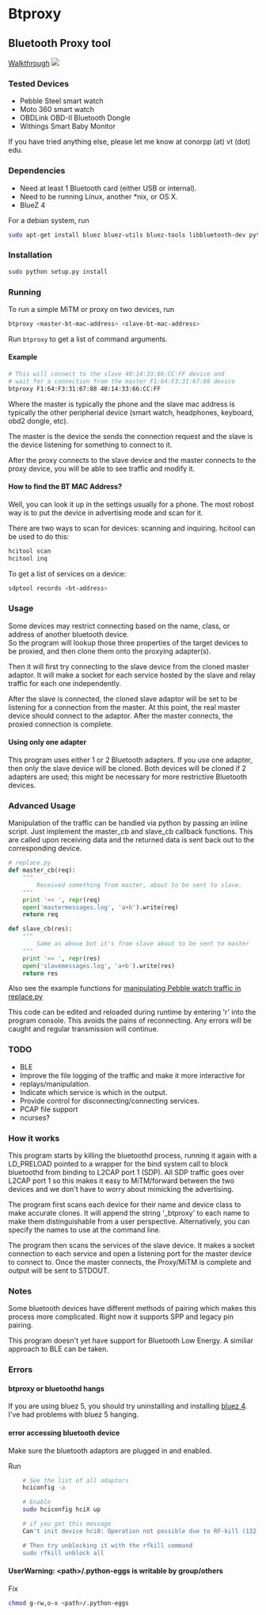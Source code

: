 
# Btproxy
## Bluetooth Proxy tool

[Walkthrough](http://conorpp.com/blog/proxying-bluetooth-devices-for-security-analysis-using-btproxy/)
![](http://conorpp.com/assets/images/btproxy/cover.jpg.fb.jpg)

### Tested Devices

* Pebble Steel smart watch
* Moto 360 smart watch
* OBDLink OBD-II Bluetooth Dongle
* Withings Smart Baby Monitor

If you have tried anything else, please let me know at conorpp (at) vt (dot) edu.  

### Dependencies

- Need at least 1 Bluetooth card (either USB or internal).
- Need to be running Linux, another *nix, or OS X.
- BlueZ 4

For a debian system, run

```bash
sudo apt-get install bluez bluez-utils bluez-tools libbluetooth-dev python-dev
```

### Installation

```bash
sudo python setup.py install
```

### Running

To run a simple MiTM or proxy on two devices, run

```bash
btproxy <master-bt-mac-address> <slave-bt-mac-address>
```
   
Run `btproxy` to get a list of command arguments.

#### Example

```bash
# This will connect to the slave 40:14:33:66:CC:FF device and 
# wait for a connection from the master F1:64:F3:31:67:88 device
btproxy F1:64:F3:31:67:88 40:14:33:66:CC:FF
```

Where the master is typically the phone and the slave mac
address is typically the other peripherial device (smart watch, headphones, keyboard, obd2 dongle, etc).

The master is the device the sends the connection request and the slave is 
the device listening for something to connect to it.

After the proxy connects to the slave device and the master connects to the proxy device,
you will be able to see traffic and modify it.

#### How to find the BT MAC Address?  

Well, you can look it up in the settings usually for a phone.  The most
robost way is to put the device in advertising mode and scan for it.

There are two ways to scan for devices: scanning and inquiring.
hcitool can be used to do this:

```bash
hcitool scan
hcitool inq
```

To get a list of services on a device:

```bash
sdptool records <bt-address>
```

### Usage

Some devices may restrict connecting based on the name, class, or address of another bluetooth device.  
So the program will lookup those three properties of the target devices to be proxied,
and then clone them onto the proxying adapter(s).

Then it will first try connecting to the slave device from the
cloned master adaptor.  It will make a socket for each service
hosted by the slave and relay traffic for each one independently.

After the slave is connected, the cloned slave adaptor will be set
to be listening for a connection from the master.  At this point, the real master device
should connect to the adaptor.  After the master connects, the proxied connection
is complete.

#### Using only one adapter

This program uses either 1 or 2 Bluetooth adapters.  If you use one adapter, then only
the slave device will be cloned.  Both devices will be cloned if 2 adapters are used; this might
be necessary for more restrictive Bluetooth devices.


### Advanced Usage

Manipulation of the traffic can be handled via python 
by passing an inline script.  Just implement the master_cb and
slave_cb callback functions.  This are called upon receiving 
data and the returned data is sent back out to the corresponding device.

```python
# replace.py
def master_cb(req):
    """
        Received something from master, about to be sent to slave.
    """
    print '<< ', repr(req)
    open('mastermessages.log', 'a+b').write(req)
    return req

def slave_cb(res):
    """
        Same as above but it's from slave about to be sent to master
    """
    print '>> ', repr(res)
    open('slavemessages.log', 'a+b').write(res)
    return res
```


Also see the example functions for [manipulating Pebble watch traffic in replace.py](https://github.com/conorpp/btproxy/blob/master/libbtproxy/replace.py#L33)

This code can be edited and reloaded during runtime by entering 'r'
into the program console. This avoids the pains of reconnecting.  Any errors
will be caught and regular transmission will continue.

### TODO

- BLE
- Improve the file logging of the traffic and make it more interactive for
- replays/manipulation.
- Indicate which service is which in the output.
- Provide control for disconnecting/connecting services.
- PCAP file support
- ncurses?


### How it works

This program starts by killing the bluetoothd process, running it again with
a LD_PRELOAD pointed to a wrapper for the bind system call to block bluetoothd
from binding to L2CAP port 1 (SDP).  All SDP traffic goes over L2CAP port 1 so
this makes it easy to MiTM/forward between the two devices and we don't have to
worry about mimicking the advertising.

The program first scans each device for their name and device class to make
accurate clones.  It will append the string '_btproxy' to each name to make them
distinguishable from a user perspective.  Alternatively, you can specify the
names to use at the command line.

The program then scans the services of the slave device.  It makes a socket
connection to each service and open a listening port for the master device to 
connect to.  Once the master connects, the Proxy/MiTM is complete and output will be
sent to STDOUT.

### Notes

Some bluetooth devices have different methods of pairing which
makes this process more complicated.  Right now it supports SPP and legacy pin pairing.

This program doesn't yet have support for Bluetooth Low Energy.
A similiar approach to BLE can be taken.

### Errors

#### btproxy or bluetoothd hangs

If you are using bluez 5, you should try uninstalling and installing [bluez 4](http://www.bluez.org/download/).  I've had problems with 
bluez 5 hanging.

#### error accessing bluetooth device

Make sure the bluetooth adaptors are plugged in and enabled.

Run

```bash
    # See the list of all adaptors
    hciconfig -a

    # Enable
    sudo hciconfig hciX up

    # if you get this message
    Can't init device hci0: Operation not possible due to RF-kill (132)

    # Then try unblocking it with the rfkill command
    sudo rfkill unblock all
```

#### UserWarning: \<path\>/.python-eggs is writable by group/others

Fix

```bash
chmod g-rw,o-x <path>/.python-eggs
```




